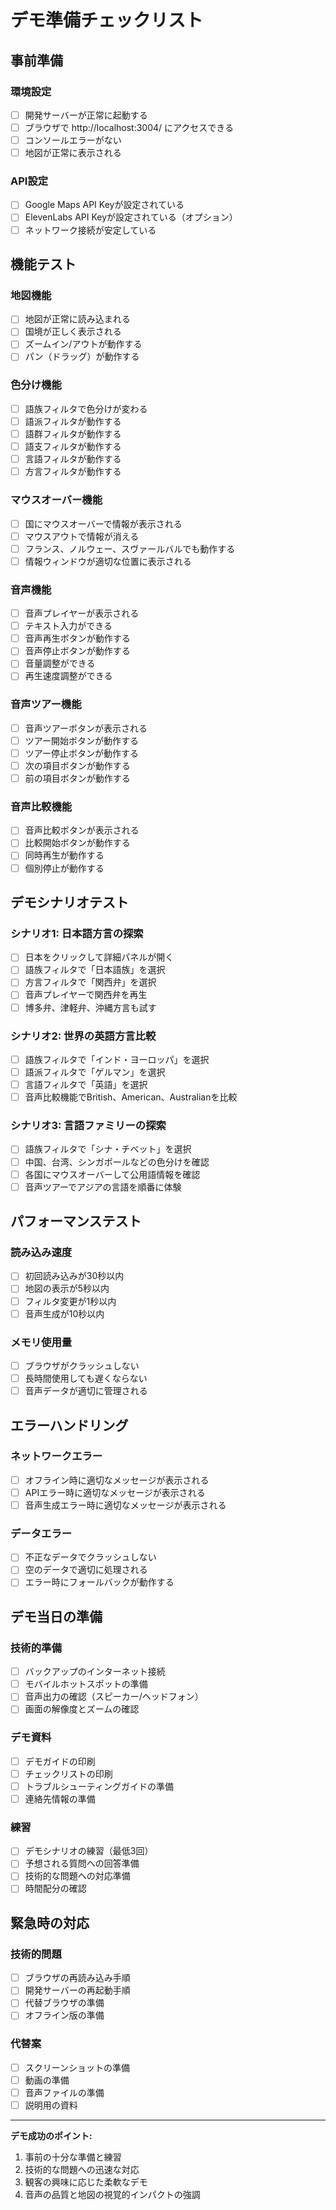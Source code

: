 # デモ準備チェックリスト

## 事前準備

### 環境設定
- [ ] 開発サーバーが正常に起動する
- [ ] ブラウザで http://localhost:3004/ にアクセスできる
- [ ] コンソールエラーがない
- [ ] 地図が正常に表示される

### API設定
- [ ] Google Maps API Keyが設定されている
- [ ] ElevenLabs API Keyが設定されている（オプション）
- [ ] ネットワーク接続が安定している

## 機能テスト

### 地図機能
- [ ] 地図が正常に読み込まれる
- [ ] 国境が正しく表示される
- [ ] ズームイン/アウトが動作する
- [ ] パン（ドラッグ）が動作する

### 色分け機能
- [ ] 語族フィルタで色分けが変わる
- [ ] 語派フィルタが動作する
- [ ] 語群フィルタが動作する
- [ ] 語支フィルタが動作する
- [ ] 言語フィルタが動作する
- [ ] 方言フィルタが動作する

### マウスオーバー機能
- [ ] 国にマウスオーバーで情報が表示される
- [ ] マウスアウトで情報が消える
- [ ] フランス、ノルウェー、スヴァールバルでも動作する
- [ ] 情報ウィンドウが適切な位置に表示される

### 音声機能
- [ ] 音声プレイヤーが表示される
- [ ] テキスト入力ができる
- [ ] 音声再生ボタンが動作する
- [ ] 音声停止ボタンが動作する
- [ ] 音量調整ができる
- [ ] 再生速度調整ができる

### 音声ツアー機能
- [ ] 音声ツアーボタンが表示される
- [ ] ツアー開始ボタンが動作する
- [ ] ツアー停止ボタンが動作する
- [ ] 次の項目ボタンが動作する
- [ ] 前の項目ボタンが動作する

### 音声比較機能
- [ ] 音声比較ボタンが表示される
- [ ] 比較開始ボタンが動作する
- [ ] 同時再生が動作する
- [ ] 個別停止が動作する

## デモシナリオテスト

### シナリオ1: 日本語方言の探索
- [ ] 日本をクリックして詳細パネルが開く
- [ ] 語族フィルタで「日本語族」を選択
- [ ] 方言フィルタで「関西弁」を選択
- [ ] 音声プレイヤーで関西弁を再生
- [ ] 博多弁、津軽弁、沖縄方言も試す

### シナリオ2: 世界の英語方言比較
- [ ] 語族フィルタで「インド・ヨーロッパ」を選択
- [ ] 語派フィルタで「ゲルマン」を選択
- [ ] 言語フィルタで「英語」を選択
- [ ] 音声比較機能でBritish、American、Australianを比較

### シナリオ3: 言語ファミリーの探索
- [ ] 語族フィルタで「シナ・チベット」を選択
- [ ] 中国、台湾、シンガポールなどの色分けを確認
- [ ] 各国にマウスオーバーして公用語情報を確認
- [ ] 音声ツアーでアジアの言語を順番に体験

## パフォーマンステスト

### 読み込み速度
- [ ] 初回読み込みが30秒以内
- [ ] 地図の表示が5秒以内
- [ ] フィルタ変更が1秒以内
- [ ] 音声生成が10秒以内

### メモリ使用量
- [ ] ブラウザがクラッシュしない
- [ ] 長時間使用しても遅くならない
- [ ] 音声データが適切に管理される

## エラーハンドリング

### ネットワークエラー
- [ ] オフライン時に適切なメッセージが表示される
- [ ] APIエラー時に適切なメッセージが表示される
- [ ] 音声生成エラー時に適切なメッセージが表示される

### データエラー
- [ ] 不正なデータでクラッシュしない
- [ ] 空のデータで適切に処理される
- [ ] エラー時にフォールバックが動作する

## デモ当日の準備

### 技術的準備
- [ ] バックアップのインターネット接続
- [ ] モバイルホットスポットの準備
- [ ] 音声出力の確認（スピーカー/ヘッドフォン）
- [ ] 画面の解像度とズームの確認

### デモ資料
- [ ] デモガイドの印刷
- [ ] チェックリストの印刷
- [ ] トラブルシューティングガイドの準備
- [ ] 連絡先情報の準備

### 練習
- [ ] デモシナリオの練習（最低3回）
- [ ] 予想される質問への回答準備
- [ ] 技術的な問題への対応準備
- [ ] 時間配分の確認

## 緊急時の対応

### 技術的問題
- [ ] ブラウザの再読み込み手順
- [ ] 開発サーバーの再起動手順
- [ ] 代替ブラウザの準備
- [ ] オフライン版の準備

### 代替案
- [ ] スクリーンショットの準備
- [ ] 動画の準備
- [ ] 音声ファイルの準備
- [ ] 説明用の資料

---

**デモ成功のポイント:**
1. 事前の十分な準備と練習
2. 技術的な問題への迅速な対応
3. 観客の興味に応じた柔軟なデモ
4. 音声の品質と地図の視覚的インパクトの強調
